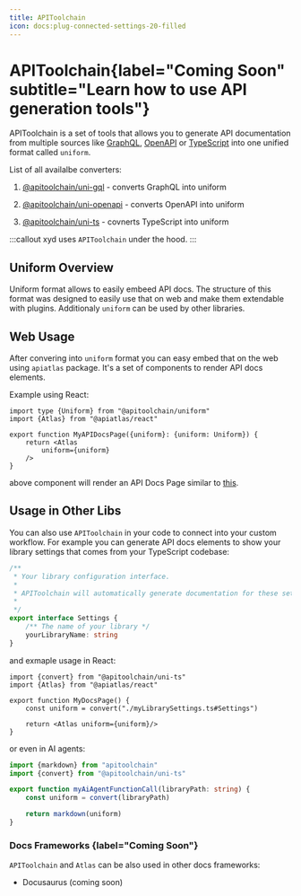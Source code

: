 ```yaml
---
title: APIToolchain
icon: docs:plug-connected-settings-20-filled
---
```


# APIToolchain{label="Coming Soon" subtitle="Learn how to use API generation tools"}

APIToolchain is a set of tools that allows you to generate API documentation from multiple sources like [GraphQL](https://graphql.org/), [OpenAPI](https://www.openapis.org) or [TypeScript](https://www.typescriptlang.org/) into one unified format called `uniform`.

List of all availalbe converters:
1. [@apitoolchain/uni-gql](https://github.com/livesession/xyd) - converts GraphQL into uniform

2. [@apitoolchain/uni-openapi](https://github.com/livesession/xyd) - converts OpenAPI into uniform

3. [@apitoolchain/uni-ts](https://github.com/livesession/xyd) - covnerts TypeScript into uniform

:::callout
xyd uses `APIToolchain` under the hood.
:::

## Uniform Overview

Uniform format allows to easily embeed API docs. The structure of this format was designed to easily use that on web and make them extendable with plugins. Additionaly `uniform` can be used by other libraries.

## Web Usage 
After convering into `uniform` format you can easy embed that on the web using `apiatlas` package.
It's a set of components to render API docs elements.

Example using React:
```tsx
import type {Uniform} from "@apitoolchain/uniform"
import {Atlas} from "@apiatlas/react"

export function MyAPIDocsPage({uniform}: {uniform: Uniform}) {
    return <Atlas
        uniform={uniform}
    />
}
```
above component will render an API Docs Page similar to [this](#).

## Usage in Other Libs

You can also use `APIToolchain` in your code to connect into your custom workflow. 
For example you can generate API docs elements to show your library settings that comes from your TypeScript codebase:
```ts myLibrarySettings.ts
/**
 * Your library configuration interface.
 * 
 * APIToolchain will automatically generate documentation for these settings.
 * 
 */
export interface Settings {
    /** The name of your library */
    yourLibraryName: string
}
```

and exmaple usage in React:
```tsx
import {convert} from "@apitoolchain/uni-ts"
import {Atlas} from "@apiatlas/react"

export function MyDocsPage() {
    const uniform = convert("./myLibrarySettings.ts#Settings")

    return <Atlas uniform={uniform}/>
}
```

or even in AI agents:
```ts
import {markdown} from "apitoolchain"
import {convert} from "@apitoolchain/uni-ts"

export function myAiAgentFunctionCall(libraryPath: string) {
    const uniform = convert(libraryPath)

    return markdown(uniform)
} 
```

### Docs Frameworks {label="Coming Soon"}
`APIToolchain` and `Atlas` can be also used in other docs frameworks:

* Docusaurus (coming soon)
